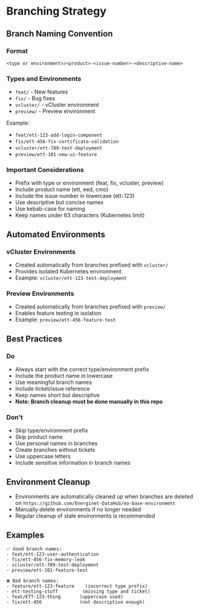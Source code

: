 # Branching Strategy

## Branch Naming Convention

### Format

`<type or environment>/<product>-<issue-number>-<descriptive-name>`

### Types and Environments

- `feat/` - New features
- `fix/` - Bug fixes
- `vcluster/` - vCluster environment
- `preview/` - Preview environment

Example:

- `feat/ett-123-add-login-component`
- `fix/ett-456-fix-certificate-validation`
- `vcluster/ett-789-test-deployment`
- `preview/ett-101-new-ui-feature`

### Important Considerations

- Prefix with type or environment (feat, fix, vcluster, preview)
- Include product name (ett, eed, cmo)
- Include the issue number in lowercase (ett-123)
- Use descriptive but concise names
- Use kebab-case for naming
- Keep names under 63 characters (Kubernetes limit)

## Automated Environments

### vCluster Environments

- Created automatically from branches prefixed with `vcluster/`
- Provides isolated Kubernetes environment
- Example: `vcluster/ett-123-test-deployment`

### Preview Environments

- Created automatically from branches prefixed with `preview/`
- Enables feature testing in isolation
- Example: `preview/ett-456-feature-test`

## Best Practices

### Do

- Always start with the correct type/environment prefix
- Include the product name in lowercase
- Use meaningful branch names
- Include ticket/issue reference
- Keep names short but descriptive
- **Note: Branch cleanup must be done manually in this repo**

### Don't

- Skip type/environment prefix
- Skip product name
- Use personal names in branches
- Create branches without tickets
- Use uppercase letters
- Include sensitive information in branch names

## Environment Cleanup

- Environments are automatically cleaned up when branches are deleted on `https://github.com/Energinet-DataHub/eo-base-environment`
- Manually delete environments if no longer needed
- Regular cleanup of stale environments is recommended

## Examples

```text
✅ Good branch names:
- feat/ett-123-user-authentication
- fix/ett-456-fix-memory-leak
- vcluster/ett-789-test-deployment
- preview/ett-101-feature-test

❌ Bad branch names:
- feature/ett-123-feature    (incorrect type prefix)
- ett-testing-stuff         (missing type and ticket)
- feat/ETT-123-thing       (uppercase used)
- fix/ett-456              (not descriptive enough)
